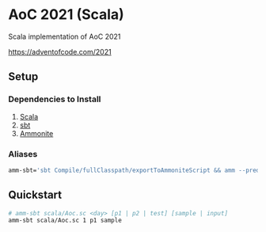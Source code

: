 # AoC 2021 (Scala)

Scala implementation of AoC 2021

https://adventofcode.com/2021

## Setup

### Dependencies to Install

1. [Scala](https://www.scala-lang.org/download/)
2. [sbt](https://www.scala-sbt.org/)
3. [Ammonite](https://ammonite.io/)

### Aliases

```bash
amm-sbt='sbt Compile/fullClasspath/exportToAmmoniteScript && amm --predef target/scala-2.12/fullClasspath-Compile.sc'
```

## Quickstart

```bash
# amm-sbt scala/Aoc.sc <day> [p1 | p2 | test] [sample | input]
amm-sbt scala/Aoc.sc 1 p1 sample
```
